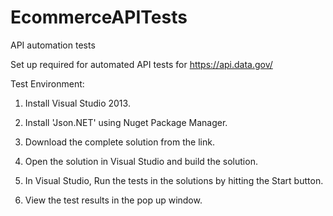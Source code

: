 # EcommerceAPITests
API automation tests

Set up required for automated API tests for https://api.data.gov/

Test Environment:

1.	Install Visual Studio 2013. 

2.	Install 'Json.NET' using Nuget Package Manager. 

3.	Download the complete solution from the link. 

4.	Open the solution in Visual Studio and build the solution.  

5.	In Visual Studio, Run the tests in the solutions by hitting the Start button. 

6.	View the test results in the pop up window. 
 
